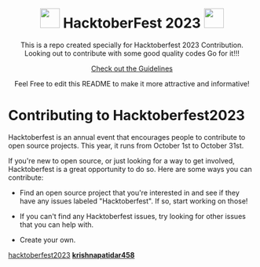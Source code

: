 

<h1 align="center"> <img src= "https://octodex.github.com/images/original.png" width= "40" /> HacktoberFest 2023 <img src= "https://octodex.github.com/images/original.png" width= "40" /> </h1>

<div align="center">
 
  
This is a repo created specially for Hacktoberfest 2023 Contribution.
Looking out to contribute with some good quality codes
Go for it!!!


[Check out the Guidelines](https://github.com/krishnapatidar458/hacktober2023/blob/main/CONTRIBUTING.md)  


Feel Free to edit this README to make it more attractive and informative!

</div>

# Contributing to Hacktoberfest2023

Hacktoberfest is an annual event that encourages people to contribute to open source projects. This year, it runs from October 1st to October 31st.

If you're new to open source, or just looking for a way to get involved, Hacktoberfest is a great opportunity to do so. Here are some ways you can contribute:

- Find an open source project that you're interested in and see if they have any issues labeled "Hacktoberfest". If so, start working on those!

- If you can't find any Hacktoberfest issues, try looking for other issues that you can help with.

- Create your own.
  

[hacktoberfest2023](https://hacktoberfest.com/)
[**krishnapatidar458**](https://github.com/krishnapatidar458/)